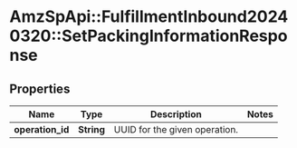 # AmzSpApi::FulfillmentInbound20240320::SetPackingInformationResponse

## Properties
Name | Type | Description | Notes
------------ | ------------- | ------------- | -------------
**operation_id** | **String** | UUID for the given operation. | 

